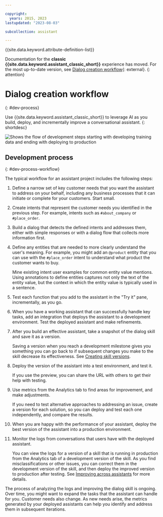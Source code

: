 ```yaml
---

copyright:
  years: 2015, 2023
lastupdated: "2023-08-03"

subcollection: assistant

---
```


{{site.data.keyword.attribute-definition-list}}

Documentation for the **classic {{site.data.keyword.assistant_classic_short}}** experience has moved. For the most up-to-date version, see [Dialog creation workflow](/docs/watson-assistant?topic=watson-assistant-dev-process){: external}.
{: attention}

# Dialog creation workflow
{: #dev-process}

Use {{site.data.keyword.assistant_classic_short}} to leverage AI as you build, deploy, and incrementally improve a conversational assistant.
{: shortdesc}

![Shows the flow of development steps starting with developing training data and ending with deploying to production](images/dev-process.png)

## Development process
{: #dev-process-workflow}

The typical workflow for an assistant project includes the following steps:

1.  Define a narrow set of key customer needs that you want the assistant to address on your behalf, including any business processes that it can initiate or complete for your customers. Start small.
1.  Create intents that represent the customer needs you identified in the previous step. For example, intents such as `#about_company` or `#place_order`.
1.  Build a dialog that detects the defined intents and addresses them, either with simple responses or with a dialog flow that collects more information first.
1.  Define any entities that are needed to more clearly understand the user's meaning. For example, you might add an `@product` entity that you can use with the `#place_order` intent to understand what product the customer wants to buy.

    Mine existing intent user examples for common entity value mentions. Using annotations to define entities captures not only the text of the entity value, but the context in which the entity value is typically used in a sentence.

1.  Test each function that you add to the assistant in the "Try it" pane, incrementally, as you go.
1.  When you have a working assistant that can successfully handle key tasks, add an integration that deploys the assistant to a development environment. Test the deployed assistant and make refinements.

1.  After you build an effective assistant, take a snapshot of the dialog skill and save it as a version.

    Saving a version when you reach a development milestone gives you something you can go back to if subsequent changes you make to the skill decrease its effectiveness. See [Creating skill versions](/docs/assistant?topic=assistant-versions).
1.  Deploy the version of the assistant into a test environment, and test it.

    If you use the preview, you can share the URL with others to get their help with testing.
1.  Use metrics from the Analytics tab to find areas for improvement, and make adjustments.

    If you need to test alternative approaches to addressing an issue, create a version for each solution, so you can deploy and test each one independently, and compare the results.
1.  When you are happy with the performance of your assistant, deploy the best version of the assistant into a production environment.
1.  Monitor the logs from conversations that users have with the deployed assistant.

    You can view the logs for a version of a skill that is running in production from the Analytics tab of a development version of the skill. As you find misclassifications or other issues, you can correct them in the development version of the skill, and then deploy the improved version to production after testing. See [Improving across assistants](/docs/assistant?topic=assistant-logs#logs-deploy-id) for more details.

The process of analyzing the logs and improving the dialog skill is ongoing. Over time, you might want to expand the tasks that the assistant can handle for you. Customer needs also change. As new needs arise, the metrics generated by your deployed assistants can help you identify and address them in subsequent iterations.

